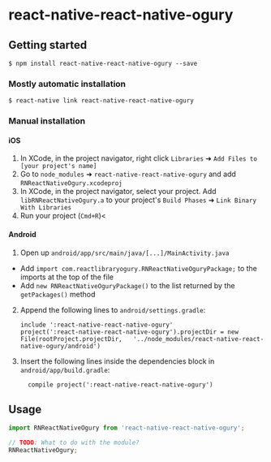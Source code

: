 
# react-native-react-native-ogury

## Getting started

`$ npm install react-native-react-native-ogury --save`

### Mostly automatic installation

`$ react-native link react-native-react-native-ogury`

### Manual installation


#### iOS

1. In XCode, in the project navigator, right click `Libraries` ➜ `Add Files to [your project's name]`
2. Go to `node_modules` ➜ `react-native-react-native-ogury` and add `RNReactNativeOgury.xcodeproj`
3. In XCode, in the project navigator, select your project. Add `libRNReactNativeOgury.a` to your project's `Build Phases` ➜ `Link Binary With Libraries`
4. Run your project (`Cmd+R`)<

#### Android

1. Open up `android/app/src/main/java/[...]/MainActivity.java`
  - Add `import com.reactlibraryogury.RNReactNativeOguryPackage;` to the imports at the top of the file
  - Add `new RNReactNativeOguryPackage()` to the list returned by the `getPackages()` method
2. Append the following lines to `android/settings.gradle`:
  	```
  	include ':react-native-react-native-ogury'
  	project(':react-native-react-native-ogury').projectDir = new File(rootProject.projectDir, 	'../node_modules/react-native-react-native-ogury/android')
  	```
3. Insert the following lines inside the dependencies block in `android/app/build.gradle`:
  	```
      compile project(':react-native-react-native-ogury')
  	```

## Usage
```javascript
import RNReactNativeOgury from 'react-native-react-native-ogury';

// TODO: What to do with the module?
RNReactNativeOgury;
```
  